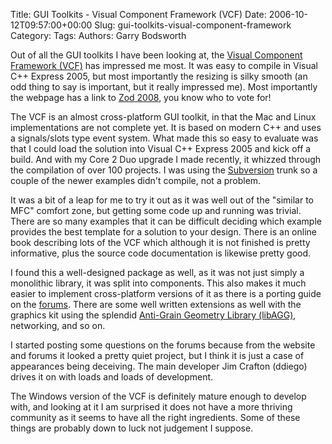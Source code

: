 Title: GUI Toolkits - Visual Component Framework (VCF)
Date: 2006-10-12T09:57:00+00:00
Slug: gui-toolkits-visual-component-framework
Category: 
Tags: 
Authors: Garry Bodsworth

Out of all the GUI toolkits I have been looking at, the <a href="http://www.vcf-online.org">Visual Component Framework (VCF)</a> has impressed me most.  It was easy to compile in Visual C++ Express 2005, but most importantly the resizing is silky smooth (an odd thing to say is important, but it really impressed me).  Most importantly the webpage has a link to <a href="http://www.zod2008.com/">Zod 2008</a>, you know who to vote for!

The VCF is an almost cross-platform GUI toolkit, in that the Mac and Linux implementations are not complete yet.  It is based on modern C++ and uses a signals/slots type event system.  What made this so easy to evaluate was that I could load the solution into Visual C++ Express 2005 and kick off a build.  And with my Core 2 Duo upgrade I made recently, it whizzed through the compilation of over 100 projects.  I was using the <a href="http://subversion.tigris.org">Subversion</a> trunk so a couple of the newer examples didn't compile, not a problem.

It was a bit of a leap for me to try it out as it was well out of the "similar to MFC" comfort zone, but getting some code up and running was trivial.  There are so many examples that it can be difficult deciding which example provides the best template for a solution to your design.  There is an online book describing lots of the VCF which although it is not finished is pretty informative, plus the source code documentation is likewise pretty good.

I found this a well-designed package as well, as it was not just simply a monolithic library, it was split into components.  This also makes it much easier to implement cross-platform versions of it as there is a porting guide on the <a href="http://vcf-online.org/forums/">forums</a>.  There are some well written extensions as well with the graphics kit using the splendid <a href="http://www.antigrain.com/">Anti-Grain Geometry Library (libAGG)</a>, networking, and so on.

I started posting some questions on the forums because from the website and forums it looked a pretty quiet project, but I think it is just a case of appearances being deceiving.  The main developer Jim Crafton (ddiego) drives it on with loads and loads of development.

The Windows version of the VCF is definitely mature enough to develop with, and looking at it I am surprised it does not have a more thriving community as it seems to have all the right ingredients.  Some of these things are probably down to luck not judgement I suppose.
